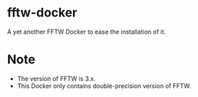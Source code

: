# fftw-docker
A yet another FFTW Docker to ease the installation of it.

# Note
- The version of FFTW is 3.x.
- This Docker only contains double-precision version of FFTW.
